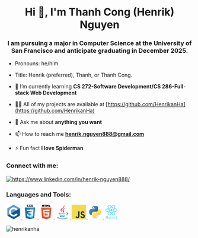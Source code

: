 <h1 align="center">Hi 👋, I'm Thanh Cong (Henrik) Nguyen</h1>
<h3 align="center">I am pursuing a major in Computer Science at the University of San Francisco and anticipate graduating in December 2025.</h3>

- Pronouns: he/him.

- Title: Henrik (preferred), Thanh, or Thanh Cong.
  
- 🌱 I’m currently learning **CS 272-Software Development/CS 286-Full-stack Web Development**

- 👨‍💻 All of my projects are available at [https://github.com/HenrikanHa](https://github.com/HenrikanHa)

- 💬 Ask me about **anything you want**

- 📫 How to reach me **henrik.nguyen888@gmail.com**

- ⚡ Fun fact **I love Spiderman**

<h3 align="left">Connect with me:</h3>
<p align="left">
<a href="https://linkedin.com/in/https://www.linkedin.com/in/henrik-nguyen888/" target="blank"><img align="center" src="https://raw.githubusercontent.com/rahuldkjain/github-profile-readme-generator/master/src/images/icons/Social/linked-in-alt.svg" alt="https://www.linkedin.com/in/henrik-nguyen888/" height="30" width="40" /></a>
</p>

<h3 align="left">Languages and Tools:</h3>
<p align="left"> <a href="https://www.cprogramming.com/" target="_blank" rel="noreferrer"> <img src="https://raw.githubusercontent.com/devicons/devicon/master/icons/c/c-original.svg" alt="c" width="40" height="40"/> </a> <a href="https://www.w3schools.com/css/" target="_blank" rel="noreferrer"> <img src="https://raw.githubusercontent.com/devicons/devicon/master/icons/css3/css3-original-wordmark.svg" alt="css3" width="40" height="40"/> </a> <a href="https://www.w3.org/html/" target="_blank" rel="noreferrer"> <img src="https://raw.githubusercontent.com/devicons/devicon/master/icons/html5/html5-original-wordmark.svg" alt="html5" width="40" height="40"/> </a> <a href="https://www.java.com" target="_blank" rel="noreferrer"> <img src="https://raw.githubusercontent.com/devicons/devicon/master/icons/java/java-original.svg" alt="java" width="40" height="40"/> </a> <a href="https://developer.mozilla.org/en-US/docs/Web/JavaScript" target="_blank" rel="noreferrer"> <img src="https://raw.githubusercontent.com/devicons/devicon/master/icons/javascript/javascript-original.svg" alt="javascript" width="40" height="40"/> </a> <a href="https://www.python.org" target="_blank" rel="noreferrer"> <img src="https://raw.githubusercontent.com/devicons/devicon/master/icons/python/python-original.svg" alt="python" width="40" height="40"/> </a> <a href="https://reactjs.org/" target="_blank" rel="noreferrer"> <img src="https://raw.githubusercontent.com/devicons/devicon/master/icons/react/react-original-wordmark.svg" alt="react" width="40" height="40"/> </a> </p>

<p><img align="left" src="https://github-readme-stats.vercel.app/api/top-langs?username=henrikanha&show_icons=true&locale=en&layout=compact" alt="henrikanha" /></p>
